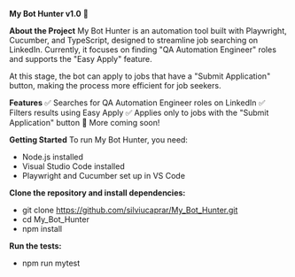 
**My Bot Hunter v1.0** 🚀

**About the Project**
My Bot Hunter is an automation tool built with Playwright, Cucumber, and TypeScript, designed to streamline job searching on LinkedIn. Currently, it focuses on finding "QA Automation Engineer" roles and supports the "Easy Apply" feature.

At this stage, the bot can apply to jobs that have a "Submit Application" button, making the process more efficient for job seekers.

**Features**
✅ Searches for QA Automation Engineer roles on LinkedIn
✅ Filters results using Easy Apply
✅ Applies only to jobs with the "Submit Application" button
🚀 More coming soon!

**Getting Started**
To run My Bot Hunter, you need:
 - Node.js installed
 - Visual Studio Code installed
 - Playwright and Cucumber set up in VS Code

**Clone the repository and install dependencies:**
 - git clone https://github.com/silviucaprar/My_Bot_Hunter.git  
 - cd My_Bot_Hunter  
 - npm install  

**Run the tests:**
 - npm run mytest
